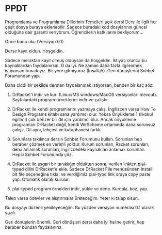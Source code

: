 # PPDT
Programlama ve Programlama Dillerinin Temelleri açık dersi
Ders ile ilgili her çeşit dosya buraya eklenebilir.
Sadece buradaki kod dosylarının güncel olduğuna dair garanti veriyorum. 
Öğrencilerin katkılarını bekliyorum...

Önce bunu oku (Versiyon 0.1)

Derse kayıt oldun. Hoşgeldin.

Sadece meraktan kayıt olmuş olduysan da hoşgeldin. İktiyaç olunca bu kaynaklardan faydalanırsın. O da iyi. Ne zaman daha fazla ilgilenmek istiyorsan buradayız. Bir yere gitmiyoruz (İnşallah). Geri dönüşlerini Sohbet Forumundan yap.

Daha ciddi bir şekilde dersten faydalanmak istiyorsan, benden bir kaç söz:

1. DrRacket'i indir ve kur. (Linux/MS windows/MacOS versiyonları mevcut). Sayfalardaki program örneklerini indir ve çalıştır. 

2. DrRacket ile kendi programlarını yazmaya çalış. İngilizcen varsa How To Design Programs kitabı sana yardımcı olur. Yoksa Önyükleme 1 (ilkokul eğitimi) çok benzer bir dil için yardımcı olur. Ancak önyükleme programları DrRacket değil, kendi WeScheme ortamında daha sorunsuz çalışır. Dil aynı, lehçesi ve kutuphanesi farklı.

3. Sorunlara takılınca dersin Sohbet Forumunu kullan. Sorunları hep beraber çözmek en verimli yoldur. Kurum sorunları, Racket sorunları, dersi anlamak sorunları, İngilizcedeki kaynakları anlamak sorunları. Hepsi Sohbet Forumunda çöz.

4. DrRacket ile asgari bir tanıklığın olduktan sonra, verilen linkten plai-typed dilini DrRacket'e ekle. Sadece DrRacket File menüsünden Install plt file seçeneğine tıkla, ve verdiğimiz plai-type link oraya copy paste yap. Otomatik olarak kurulur.

5. plai-typed program örnekleri indir, yükle ve dene. Kurcala, boz, yap.

Talep varsa ödevler ve alıştırmalar üreteceğim. Yeter ki talep olsun.

Bu dosyayı düzenli yenileyeceğim. Bu yüzden versiyon numerası  0.1 olarak yazılı.

Geri dönüşlerin önemli. Geri dönüşleri dersi daha iyi haline getirir, hep beraber bundan faydalanırız.  


